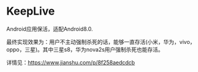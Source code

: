 # KeepLive
Android应用保活，适配Android8.0.

最终实现效果为：用户不主动强制杀死的话，能够一直存活(小米，华为，vivo，oppo，三星)。其中三星s8，华为nova2s用户强制杀死也能存活。

详情见：https://www.jianshu.com/p/8f258aedcdcb
